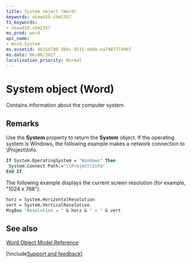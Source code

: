 ```yaml
---
title: System object (Word)
keywords: vbawd10.chm2357
f1_keywords:
- vbawd10.chm2357
ms.prod: word
api_name:
- Word.System
ms.assetid: db15d780-3bbc-9515-a988-ea798777496f
ms.date: 06/08/2017
localization_priority: Normal
---
```



# System object (Word)

Contains information about the computer system.


## Remarks

Use the  **System** property to return the **System** object. If the operating system is Windows, the following example makes a network connection to \\Project\Info.


```vb
If System.OperatingSystem = "Windows" Then 
 System.Connect Path:="\\Project\Info" 
End If
```

The following example displays the current screen resolution (for example, "1024 x 768").




```vb
horz = System.HorizontalResolution 
vert = System.VerticalResolution 
MsgBox "Resolution = " & horz & " x " & vert
```


## See also


[Word Object Model Reference](overview/Word/object-model.md)

[!include[Support and feedback](~/includes/feedback-boilerplate.md)]